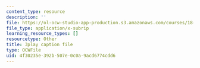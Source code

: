 ```yaml
---
content_type: resource
description: ''
file: https://ol-ocw-studio-app-production.s3.amazonaws.com/courses/18-03sc-differential-equations-fall-2011/4f30235e392b507e0c0a9acd6774cdd6_3ejfkMHr_DE.srt
file_type: application/x-subrip
learning_resource_types: []
resourcetype: Other
title: 3play caption file
type: OCWFile
uid: 4f30235e-392b-507e-0c0a-9acd6774cdd6
---
```

